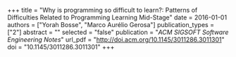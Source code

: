 +++
title = "Why is programming so difficult to learn?: Patterns of Difficulties Related to Programming Learning Mid-Stage"
date = 2016-01-01
authors = ["Yorah Bosse", "Marco Aurélio Gerosa"]
publication_types = ["2"]
abstract = ""
selected = "false"
publication = "*ACM SIGSOFT Software Engineering Notes*"
url_pdf = "http://doi.acm.org/10.1145/3011286.3011301"
doi = "10.1145/3011286.3011301"
+++

